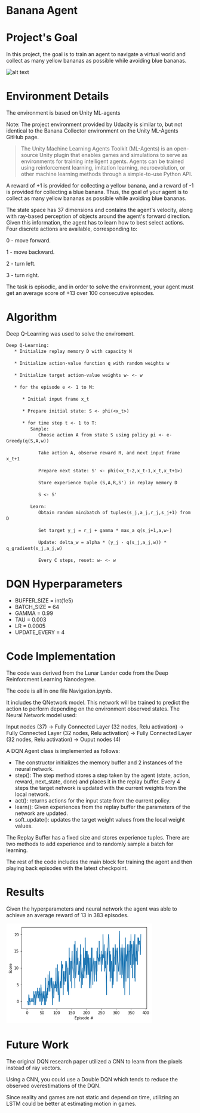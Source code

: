 # Banana Agent

# Project's Goal

In this project, the goal is to train an agent to navigate a virtual world and collect as many yellow bananas as possible while avoiding blue bananas.

![alt text](https://github.com/saj122/BananaAgent/blob/master/images/banana.gif)

# Environment Details

The environment is based on Unity ML-agents

Note: The project environment provided by Udacity is similar to, but not identical to the Banana Collector environment on the Unity ML-Agents GitHub page.

> The Unity Machine Learning Agents Toolkit (ML-Agents) is an open-source Unity plugin that enables games and 
simulations to serve as environments for training intelligent agents. Agents can be trained using reinforcement 
learning, imitation learning, neuroevolution, or other machine learning methods through a simple-to-use Python API.

A reward of +1 is provided for collecting a yellow banana, and a reward of -1 is provided for collecting a blue banana. Thus, the goal of your agent is to collect as many yellow bananas as possible while avoiding blue bananas.

The state space has 37 dimensions and contains the agent's velocity, along with ray-based perception of objects around the agent's forward direction. Given this information, the agent has to learn how to best select actions. Four discrete actions are available, corresponding to:

0 - move forward.

1 - move backward.

2 - turn left.

3 - turn right.

The task is episodic, and in order to solve the environment, your agent must get an average score of +13 over 100 consecutive episodes.

# Algorithm
Deep Q-Learning was used to solve the enviroment.

```
Deep Q-Learning:
   * Initialize replay memory D with capacity N
   
   * Initialize action-value function q with random weights w
   
   * Initialize target action-value weights w- <- w
   
   * for the episode e <- 1 to M:
   
      * Initial input frame x_t
      
      * Prepare initial state: S <- phi(<x_t>)
      
      * for time step t <- 1 to T:
         Sample:
            Choose action A from state S using policy pi <- e-Greedy(q(S,A,w))
         
            Take action A, observe reward R, and next input frame x_t+1
         
            Prepare next state: S' <- phi(<x_t-2,x_t-1,x_t,x_t+1>)
         
            Store experience tuple (S,A,R,S') in replay memory D
         
            S <- S'
         
         Learn:
            Obtain random minibatch of tuples(s_j,a_j,r_j,s_j+1) from D
         
            Set target y_j = r_j + gamma * max_a q(s_j+1,a,w-)
         
            Update: delta_w = alpha * (y_j - q(s_j,a_j,w)) * q_gradient(s_j,a_j,w)
         
            Every C steps, reset: w- <- w
```
# DQN Hyperparameters
   
   * BUFFER_SIZE = int(1e5)
   * BATCH_SIZE = 64
   * GAMMA = 0.99
   * TAU = 0.003
   * LR = 0.0005
   * UPDATE_EVERY = 4
   
# Code Implementation

The code was derived from the Lunar Lander code from the Deep Reinforcment Learning Nanodegree.

The code is all in one file Navigation.ipynb.

It includes the QNetwork model. This network will be trained to predict the action to perform depending on the environment observed states. The Neural Network model used:

   Input nodes (37) -> Fully Connected Layer (32 nodes, Relu activation) -> Fully Connected Layer (32 nodes, Relu activation) -> Fully Connected Layer (32 nodes, Relu activation) -> Ouput nodes (4)
   
A DQN Agent class is implemented as follows: 

   * The constructor initializes the memory buffer and 2 instances of the neural network. 
   * step(): The step method stores a step taken by the agent (state, action, reward, next_state, done) and places it in the replay buffer. Every 4 steps the target network is updated with the current weights from the local network.
   * act(): returns actions for the input state from the current policy.
   * learn(): Given experiences from the replay buffer the parameters of the network are updated.
   * soft_update(): updates the target weight values from the local weight values.
   
The Replay Buffer has a fixed size and stores experience tuples. There are two methods to add experience and to randomly sample a batch for learning.

The rest of the code includes the main block for training the agent and then playing back episodes with the latest checkpoint.
   
# Results

Given the hyperparameters and neural network the agent was able to achieve an average reward of 13 in 383 episodes.

![alt text](https://github.com/saj122/BananaAgent/blob/master/images/navigation.png)

# Future Work

The original DQN research paper utilized a CNN to learn from the pixels instead of ray vectors. 

Using a CNN, you could use a Double DQN which tends to reduce the observed overestimations of the DQN.

Since reality and games are not static and depend on time, utilizing an LSTM could be better at estimating motion in games.
